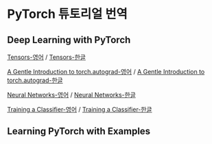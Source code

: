 # PyTorch 튜토리얼 번역



## Deep Learning with PyTorch

[Tensors-영어](https://pytorch.org/tutorials/beginner/blitz/tensor_tutorial.html#sphx-glr-beginner-blitz-tensor-tutorial-py) / [Tensors-한글](https://github.com/ji-in/PyTorch/blob/main/tensor_tutorial.ipynb)

[A Gentle Introduction to torch.autograd-영어](https://pytorch.org/tutorials/beginner/blitz/autograd_tutorial.html#sphx-glr-beginner-blitz-autograd-tutorial-py) / [A Gentle Introduction to torch.autograd-한글](https://github.com/ji-in/PyTorch/blob/main/autograd_tutorial.ipynb)

[Neural Networks-영어](https://pytorch.org/tutorials/beginner/blitz/neural_networks_tutorial.html#sphx-glr-beginner-blitz-neural-networks-tutorial-py) / [Neural Networks-한글]()

[Training a Classifier-영어](https://pytorch.org/tutorials/beginner/blitz/cifar10_tutorial.html#sphx-glr-beginner-blitz-cifar10-tutorial-py) / [Training a Classifier-한글]()



## Learning PyTorch with Examples